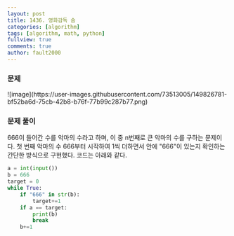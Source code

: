 ```yaml
---
layout: post
title: 1436. 영화감독 숌
categories: [algorithm]
tags: [algorithm, math, python]
fullview: true
comments: true
author: fault2000
---
```

<h3>문제</h3>
![image](https://user-images.githubusercontent.com/73513005/149826781-bf52ba6d-75cb-42b8-b76f-77b99c287b77.png)
<h3>문제 풀이</h3>
666이 들어간 수를 악마의 수라고 하며, 이 중 n번째로 큰 악마의 수를 구하는 문제이다. 첫 번째 악마의 수 666부터 시작하여 1씩 더하면서 안에 "666"이 있는지 확인하는 간단한 방식으로 구현했다. 코드는 아래와 같다.

```python
a = int(input())
b = 666
target = 0
while True:
    if "666" in str(b):
        target+=1
    if a == target:
        print(b)
        break
    b+=1

```